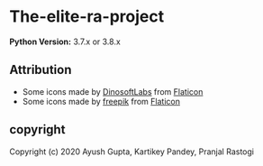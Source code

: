 # The-elite-ra-project

**Python Version:**
3.7.x or 3.8.x

## Attribution
- Some icons made by [DinosoftLabs](https://www.flaticon.com/authors/dinosoftlabsoft) from 
[Flaticon](https://www.flaticon.com)
- Some icons made by [freepik](https://www.flaticon.com/authors/freepik)
from [Flaticon](https://www.flaticon.com/)

## copyright
Copyright (c) 2020 Ayush Gupta, Kartikey Pandey, Pranjal Rastogi
